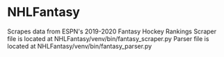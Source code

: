 # NHLFantasy
Scrapes data from ESPN's 2019-2020 Fantasy Hockey Rankings
Scraper file is located at NHLFantasy/venv/bin/fantasy_scraper.py
Parser file is located at NHLFantasy/venv/bin/fantasy_parser.py
